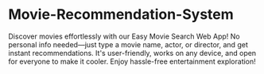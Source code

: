 # Movie-Recommendation-System
Discover movies effortlessly with our Easy Movie Search Web App! No personal info needed—just type a movie name, actor, or director, and get instant recommendations. It's user-friendly, works on any device, and open for everyone to make it cooler. Enjoy hassle-free entertainment exploration!
